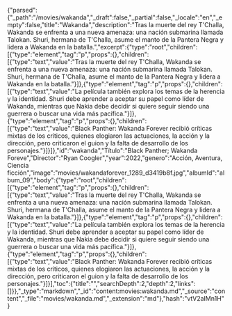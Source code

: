 {"parsed":{"_path":"/movies/wakanda","_draft":false,"_partial":false,"_locale":"en","_empty":false,"title":"Wakanda","description":"Tras la muerte del rey T'Challa, Wakanda se enfrenta a una nueva amenaza: una nación submarina llamada Talokan. Shuri, hermana de T'Challa, asume el manto de la Pantera Negra y lidera a Wakanda en la batalla.","excerpt":{"type":"root","children":[{"type":"element","tag":"p","props":{},"children":[{"type":"text","value":"Tras la muerte del rey T'Challa, Wakanda se enfrenta a una nueva amenaza: una nación submarina llamada Talokan. Shuri, hermana de T'Challa, asume el manto de la Pantera Negra y lidera a Wakanda en la batalla."}]},{"type":"element","tag":"p","props":{},"children":[{"type":"text","value":"La película también explora los temas de la herencia y la identidad. Shuri debe aprender a aceptar su papel como líder de Wakanda, mientras que Nakia debe decidir si quiere seguir siendo una guerrera o buscar una vida más pacífica."}]},{"type":"element","tag":"p","props":{},"children":[{"type":"text","value":"Black Panther: Wakanda Forever recibió críticas mixtas de los críticos, quienes elogiaron las actuaciones, la acción y la dirección, pero criticaron el guion y la falta de desarrollo de los personajes."}]}]},"id":"wakanda","Título":"Black Panther; Wakanda Foreve","Director":"Ryan Coogler","year":2022,"genero":"Acción, Aventura, Ciencia ficción","image":"movies/wakandaforever_1289_d3419b8f.jpg","albumId":"album_09","body":{"type":"root","children":[{"type":"element","tag":"p","props":{},"children":[{"type":"text","value":"Tras la muerte del rey T'Challa, Wakanda se enfrenta a una nueva amenaza: una nación submarina llamada Talokan. Shuri, hermana de T'Challa, asume el manto de la Pantera Negra y lidera a Wakanda en la batalla."}]},{"type":"element","tag":"p","props":{},"children":[{"type":"text","value":"La película también explora los temas de la herencia y la identidad. Shuri debe aprender a aceptar su papel como líder de Wakanda, mientras que Nakia debe decidir si quiere seguir siendo una guerrera o buscar una vida más pacífica."}]},{"type":"element","tag":"p","props":{},"children":[{"type":"text","value":"Black Panther: Wakanda Forever recibió críticas mixtas de los críticos, quienes elogiaron las actuaciones, la acción y la dirección, pero criticaron el guion y la falta de desarrollo de los personajes."}]}],"toc":{"title":"","searchDepth":2,"depth":2,"links":[]}},"_type":"markdown","_id":"content:movies:wakanda.md","_source":"content","_file":"movies/wakanda.md","_extension":"md"},"hash":"vtV2aIMn1H"}